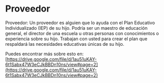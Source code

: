 # Proveedor
Proveedor: Un proveedor es alguien que lo ayuda con el Plan Educativo Individualizado (IEP) de su hijo. Podría ser un maestro de educación general, el director de una escuela u otras personas con conocimientos o experiencia sobre su hijo. Trabajan con usted para crear el plan que respaldará las necesidades educativas únicas de su hijo.

Puedes encontrar más sobre esto en: [https://drive.google.com/file/d/1au51uKAY-6t1Sabx47W3eCJkBBDn10ns/view#page=2](https://drive.google.com/file/d/1au51uKAY-6t1Sabx47W3eCJkBBDn10ns/view#page=2)
